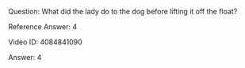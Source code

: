 Question: What did the lady do to the dog before lifting it off the float?

Reference Answer: 4

Video ID: 4084841090

Answer: 4

